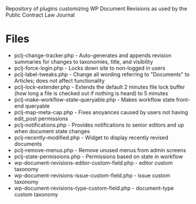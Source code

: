 Repository of plugins customizing WP Document Revisions as used by the Public Contract Law Journal

Files
=====

* pclj-change-tracker.php - Auto-generates and appends revision summaries for changes to taxonomies, title, and visibility
* pclj-force-login.php - Locks down site to non-logged in users
* pclj-label-tweaks.php - Change all wording referring to "Documents" to Articles; does not affect functionality
* pclj-lock-extender.php - Extends the default 2 minutes file lock buffer (how long a file is checked out if nothing is heard) to 5 minutes
* pclj-make-workflow-state-queryable.php - Makes workflow state front-end queryable
* pclj-map-meta-cap.php - Fixes anoyances caused by users not having edit_post permissions
* pclj-notifications.php - Provides notifications to senior editors and up when document state changes
* pclj-recently-modified.php - Widget to display recently revised documents
* pclj-remove-menus.php - Remove unused menus from admin screens
* pclj-state-permissions.php - Permissions based on state in workflow
* wp-document-revisions-editor-custom-field.php - editor custom taxonomy
* wp-document-revisions-issue-custom-field.php - issue custom taxonomy
* wp-document-revisions-type-custom-field.php - document-type custom taxonomy
